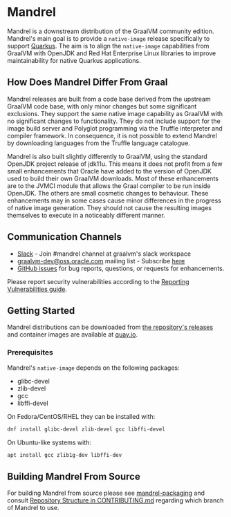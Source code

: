 # Mandrel

Mandrel is a downstream distribution of the GraalVM community edition.
Mandrel's main goal is to provide a `native-image` release specifically to support [Quarkus](https://quarkus.io).
The aim is to align the `native-image` capabilities from GraalVM with OpenJDK and Red Hat Enterprise Linux libraries to improve maintainability for native Quarkus applications.

## How Does Mandrel Differ From Graal

Mandrel releases are built from a code base derived from the upstream GraalVM code base, with only minor changes but some significant exclusions. 
They support the same native image capability as GraalVM with no significant changes to functionality.
They do not include support for the image build server and Polyglot programming via the Truffle interpreter and compiler framework. 
In consequence, it is not possible to extend Mandrel by downloading languages from the Truffle language catalogue.

Mandrel is also built slightly differently to GraalVM, using the standard OpenJDK project release of jdk11u.
This means it does not profit from a few small enhancements that Oracle have added to the version of OpenJDK used to build their own GraalVM downloads.
Most of these enhancements are to the JVMCI module that allows the Graal compiler to be run inside OpenJDK.
The others are small cosmetic changes to behaviour.
These enhancements may in some cases cause minor differences in the progress of native image generation.
They should not cause the resulting images themselves to execute in a noticeably different manner.

## Communication Channels

* [Slack](https://www.graalvm.org/slack-invitation) - Join #mandrel channel at graalvm's slack workspace
* [graalvm-dev@oss.oracle.com](mailto:graalvm-dev@oss.oracle.com?subject=[MANDREL]) mailing list - Subscribe [here](https://oss.oracle.com/mailman/listinfo/graalvm-dev)
* [GitHub issues](https://github.com/graalvm/mandrel/issues) for bug reports, questions, or requests for enhancements.

Please report security vulnerabilities according to the [Reporting Vulnerabilities guide](https://www.oracle.com/corporate/security-practices/assurance/vulnerability/reporting.html).

## Getting Started

Mandrel distributions can be downloaded from [the repository's releases](https://github.com/graalvm/mandrel/releases)
and container images are available at [quay.io](https://quay.io/repository/quarkus/ubi-quarkus-mandrel?tag=latest&tab=tags).

### Prerequisites

Mandrel's `native-image` depends on the following packages:
* glibc-devel
* zlib-devel
* gcc
* libffi-devel

On Fedora/CentOS/RHEL they can be installed with:
```bash
dnf install glibc-devel zlib-devel gcc libffi-devel
```

On Ubuntu-like systems with:
```bash
apt install gcc zlib1g-dev libffi-dev
```

## Building Mandrel From Source

For building Mandrel from source please see [mandrel-packaging](https://github.com/graalvm/mandrel-packaging)
and consult [Repository Structure in CONTRIBUTING.md](CONTRIBUTING.md#repository-structure) regarding which branch of Mandrel to use.

